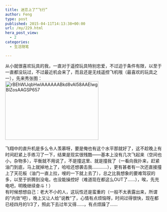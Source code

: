 ```yaml
---
title: 迷恋上了“飞行”
author: Feng
type: post
published: 2015-04-11T14:13:38+00:00
url: /my/229.html
hera_post_view:
  - 2
categories:
  - 生活随笔

---
```

从小就很喜欢玩具的我，一直对于遥控玩具特别忠爱，不过迫于条件有限，以至于一直都没玩过，不过最近机会来了，而且还是无线遥控飞机哦（最喜欢的玩具之一），先来秀张图：  
[<img loading="lazy" decoding="async" class="aligncenter wp-image-1680 size-medium" src="http://uu126.cn/wp-content/uploads/2015/04/rBEhWlJqbHwIAAAAAABkd8vAl58AAElwgBlZosAAGSP657-300x189.jpg" alt="rBEhWlJqbHwIAAAAAABkd8vAl58AAElwgBlZosAAGSP657" width="300" height="189" />][1]  
&nbsp;  
飞翔中的直升机是多么令人羡慕呀，要是俺也有这个水平那就好了，这不趁晚上有时间赶紧上手练习了一下，结果是现实很残酷——基本上没有几次飞起来（空间也小，杂物多），平衡就不用说了，不是撞这里、就是撞我了（一看向我扑来，赶紧油门到底，马上就掉地上了，哈哈还想袭击我…………），更有甚者有一次还直接撞上了天花板（油门一直上拉，嗖的一下就上去了），总之比我想象的要难驾驭的多，以至于折腾到没电，也没能操控好（难道现在都这么OUT了……），唉，先充电吧，明晚继续奋斗！）  
有时候想想自己：老大不小的人，这玩性还是蛮重的（一般不太表露出来，所谓的”内敛“吧），晚上又让人给”说教“了，心情有点烦恼呀，时间过得很快，现在都已经四月的1/3了，照此下去过年又得……，有点烦躁了……  
&nbsp;

 [1]: http://uu126.cn/wp-content/uploads/2015/04/rBEhWlJqbHwIAAAAAABkd8vAl58AAElwgBlZosAAGSP657.jpg